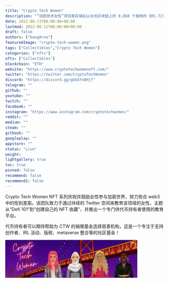 ```yaml
---
title: "Crypto Tech Women"
description: "“加密技术女性”项目是存储在以太坊区块链上的 8,888 个独特的 ERC-721 代币的 NFT 集合。"
date: 2022-08-11T00:00:00+08:00
lastmod: 2022-08-11T00:00:00+08:00
draft: false
authors: ["boogArno"]
featuredImage: "crypto-tech-women.png"
tags: ["Collectibles","Crypto Tech Women"]
categories: ["nfts"]
nfts: ["Collectibles"]
blockchain: "ETH"
website: "https://www.cryptotechwomennft.com/"
twitter: "https://twitter.com/CryptoTechWomen"
discord: "https://discord.gg/gUGSYsBHjf"
telegram: ""
github: ""
youtube: ""
twitch: ""
facebook: ""
instagram: "https://www.instagram.com/cryptotechwomen/"
reddit: ""
medium: ""
steam: ""
gitbook: ""
googleplay: ""
appstore: ""
status: "Live"
weight: 
lightgallery: true
toc: true
pinned: false
recommend: false
recommend1: false
---
```

<p>Crypto Tech Women NFT 系列庆祝并鼓励女性参与加密世界，努力弥合 web3 中的性别差距。该团队致力于通过持续的 Twitter 空间来教育该领域的女性，主题从“Defi 101”到“创建自己的 NFT 收藏”，并推出一个专门供代币持有者使用的教育平台。</p>
<p>代币持有者可以期待帮助为 CTW 的捐赠基金选择慈善机构，这是一个专注于支持创作者、IRL 活动、版税、metaverse 整合等的社区基金！</p>

![download](download.jpg)

